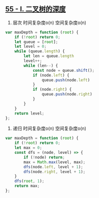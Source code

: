 ## [55 - I. 二叉树的深度](https://leetcode.cn/problems/er-cha-shu-de-shen-du-lcof/)

1. 层次 时间复杂度o(n) 空间复杂度o(n)
```js
var maxDepth = function (root) {
    if (!root) return 0;
    let queue = [root];
    let level = 0;
    while (queue.length) {
        let len = queue.length
        level++;
        while (len--) {
            const node = queue.shift();
            if (node.left) {
                queue.push(node.left)
            }
            if (node.right) {
                queue.push(node.right)
            }
        }
    }
    return level;
};
```

1. 递归 时间复杂度o(n) 空间复杂度o(n)
```js
var maxDepth = function (root) {
    if (!root) return 0;
    let max = 0;
    const dfs = (node, level) => {
        if (!node) return;
        max = Math.max(level, max);
        dfs(node.left, level + 1);
        dfs(node.right, level + 1);
    }
    dfs(root, 1);
    return max;
};
```